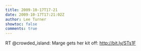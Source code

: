 ```yaml
---
title: 2009-10-17T17-21
date: 2009-10-17T17:21:02Z
author: Lee Turner
showtoc: false
comments: true
---
```


RT @crowded_island: Marge gets her kit off:  http://bit.ly/STs1F

